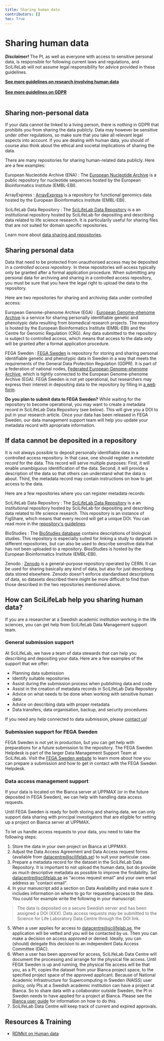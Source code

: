 ```yaml
---
title: Sharing human data
contributors: []
toc: True
---
```


# Sharing human data

<div class="alert alert-warning" role="alert">
  <B><I>Disclaimer!</I></B> The PI, as well as everyone with access to sensitive personal data, is responsible for following current laws and regulations, and SciLifeLab will not assume legal responsibility for advice provided in these guidelines.
</div>

<!-- Generella riktlinjer för publicering av human data. Vilka olika nivåer finns.  
The recommendations on publishing human data varies depending on the nature of the human data in question. The principle "As open as possible, as closed as necessary" is of great importance when it comes to publishing human data. -->


<a href="/topics/research-involving-human-data"><b>See more guidelines on research involving human data <i class="bi bi-arrow-right-square-fill"></i></b></a>
<br/><br/>
<a href="/topics/gdpr-legal-reference.md"><b>See more guidelines on GDPR <i class="bi bi-arrow-right-square-fill"></i></b></a>
<br/><br/>

## Sharing non-personal data

If your data cannot be linked to a living person, there is nothing in GDPR that prohibits you from sharing the data publicly. Data may however be sensitive under other regulations, so make sure that you take all relevant legal aspects into account. If you are dealing with human data, you should of course also think about the ethical and societal implications of sharing the data.

There are many repositories for sharing human-related data publicly. Here are a few examples:

European Nucleotide Archive (ENA)
: The [European Nucleotide Archive](https://www.ebi.ac.uk/ena/browser/home) is a public repository for nucleotide sequences hosted by the European Bioinformatics Institute (EMBL-EBI).

ArrayExpress
: [ArrayExpress](https://www.ebi.ac.uk/biostudies/arrayexpress) is a repository for functional genomics data hosted by the European Bioinformatics Institute (EMBL-EBI). 

SciLifeLab Data Repository
: The [SciLifeLab Data Repository](https://figshare.scilifelab.se) is a an institutional repository hosted by SciLifeLab for depositing and describing data related to life science research. It is particularily useful for sharing files that are not suited for domain specific repositories.

Learn more about [data sharing and repositories](../../data-life-cycle/share/).


## Sharing personal data

Data that need to be protected from unauthorised access may be deposited in a *controlled access repository*. In these repositories will access typically only be granted after a formal application procedure. When submitting any personal data for archiving and sharing in a controlled access repository, you must be sure that you have the legal right to upload the data to the repository.

Here are two repositories for sharing and archiving data under controlled access:

European Genome-phenome Archive (EGA)
: [European Genome-phenome Archive](https://ega-archive.org) is a service for sharing personally identifiable genetic and phenotypic data resulting from biomedical research projects. The repository is hosted by the European Bioinformatics Institute (EMBL-EBI) and the Centre for Genomic Regulation (CRG). Any data submitted to the repository is subject to controlled access, which means that access to the data only will be granted after a formal application procedure.

FEGA Sweden
: [FEGA Sweden](https://fega.nbis.se/) is repository for storing and sharing personal identifiable genetic and phenotypic data in Sweden in a way that meets the requirements of the General Data Protection Regulation (GDPR). It is part of a federation of national nodes, [Federated European Genome-phenome Archive](https://ega-archive.org/federated), which is tightly connected to the European Genome-phenome Archive (EGA). FEGA Sweden is not yet operational, but researchers may express their interest in depositing data to the repository by filling in [a web form](https://nbis.se/support/supportform/index.php#sdaform).

<div class="alert alert-warning" role="alert">
<b>Do you plan to submit data to FEGA Sweden?</b> While waiting for the repository to become operational, you may want to create a metadata record in SciLifeLab Data Repository (see below). This will give you a DOI to put in your research article. Once your data has been released in FEGA Sweden, our data management support team will help you update your metadata record with apropriate information.
</div>


## If data cannot be deposited in a repository

It is not always possible to deposit personally identifiable data in a controlled access repository. In that case, one should register a *metadata record* for the data. This record will serve multiple purposes: First, it will enable unambiguous identification of the data. Second, it will provide a description of the data so that others can understand what the data is about. Third, the metadata record may contain instructions on how to get access to the data.

Here are a few repositories where you can register metadata records:

SciLifeLab Data Repository
: The [SciLifeLab Data Repository](https://figshare.scilifelab.se) is a an institutional repository hosted by SciLifeLab for depositing and describing  data related to life science research. This repository is an instance of FigShare, which means that every record will get a unique DOI. You can read more in the [repository's guidelines](https://www.scilifelab.se/data/repository).

BioStudies
: The [BioStudies database](https://www.ebi.ac.uk/biostudies/) contains descriptions of biological studies. This repository is especially suited for linking a study to datasets in different repositories, but can also be used to describe sensitive data that has not been uploaded to a repository. BiosStudies is hosted by the European Bioinformatics Institute (EMBL-EBI).

Zenodo
: [Zenodo](https://zenodo.org) is a general-purpose repository operated by CERN. It can be used for sharing basically any kind of data, but also for just describing data stored elsewhere. Zenodo doesn't enforce standardised descriptions of data, so datasets described there might be more difficult to find than those described in the two repositories mentioned above.


## How can SciLifeLab help you sharing human data?

If you are a researcher at a Swedish academic institution working in the life sciences, you can get help from SciLifeLab Data Management support team.


### General submission support

At SciLifeLab, we have a team of data stewards that can help you describing and depositing your data. Here are a few examples of the support that we offer:

* Planning data submission
* Identify suitable repositories
* Assist during the submission process when publishing data and code
* Assist in the creation of metadata records in SciLifeLab Data Repository
* Advice on what needs to be done when working with sensitive human data
* Advice on describing data with proper metadata
* Data transfers, data organisation, backup, and security procedures

If you need any help connected to data submission, please [contact us](../../contact/)!


### Submission support for FEGA Sweden

FEGA Sweden is not yet in production, but you can get help with preparations for a future submission to the repository. The FEGA Sweden Helpdesk is part of the larger Data Management Support Team at SciLifeLab. Visit the [FEGA Sweden website](https://fega.nbis.se) to learn more about how you can prepare a submission and how to get in contact with the FEGA Sweden Helpdesk.


### Data access management support

If your data is located on the Bianca server at UPPMAX (or in the future deposited in FEGA Sweden), we can help with handling data access requests.

<div class="alert alert-warning" role="alert">
Until FEGA Sweden is ready for both storing and sharing data, we can only support data sharing with principal investigators that are eligible for setting up a project on Bianca server at UPPMAX.
</div>

To let us handle access requests to your data, you need to take the following steps:

1. Store the data in your own project on Bianca at UPPMAX.
2. Adjust the Data Access Agreement and Data Access request forms (available from [datacentre@scilifelab.se](mailto:datacentre@scilifelab.se)) to suit your particular case.
3. Prepare a metadata record for the dataset in the SciLifeLab Data Repository. It is important to not upload the human data, but do provide as much descriptive metadata as possible to improve the findability. Set [datacentre@scilifelab.se](mailto:datacentre@scilifelab.se) as “access request email” and your own email address as "contact email".
4. In your manuscript add a section on Data Availability and make sure it includes information on where to go for requesting access to the data. You could for example write the following in your manuscript:
> The data is deposited on a secure Swedish server and has been assigned a DOI (XXX). Data access requests may be submitted to the Science for Life Laboratory Data Centre through the DOI link.
5. When a user applies for access to [datacentre@scilifelab.se](mailto:datacentre@scilifelab.se), the application will be vetted and you will be contacted by us. Then you can make a decision on access approved or denied. Ideally, you can (should) delegate this decision to an independent Data Access Committee (DAC).
6. When a user has been approved for access, SciLifeLab Data Centre will document the processing and arrange for the physical file access. Until FEGA Sweden is up and running, the physical file access will be that you, as a PI, copies the dataset from your Bianca project space, to the specified project space of the approved applicant. Because of National Academic Infrastructure for Supercomputing in Sweden (NAISS) user policy, only PIs at a Swedish academic institution can have a project at Bianca. So to share data with a collaborator outside Sweden, the PI in Sweden needs to have applied for a project at Bianca. Please see the [Bianca user guide](https://www.uppmax.uu.se/support/user-guides/bianca-user-guide/) for information on how to do this.
7. SciLifeLab Data Centre will keep track of current and expired approvals.


## Resources & Training

* [RDMkit on Human data](https://rdmkit.elixir-europe.org/human_data)
